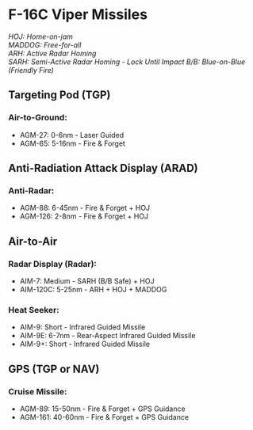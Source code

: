 # F-16C Viper Missiles

_HOJ: Home-on-jam  
MADDOG: Free-for-all  
ARH: Active Radar Homing  
SARH: Semi-Active Radar Homing - Lock Until Impact
B/B: Blue-on-Blue (Friendly Fire)_

## **Targeting Pod (TGP)**

### **Air-to-Ground:**

- AGM-27: 0-6nm - Laser Guided
- AGM-65: 5-16nm - Fire & Forget

## **Anti-Radiation Attack Display (ARAD)**

### **Anti-Radar:**

- AGM-88: 6-45nm - Fire & Forget + HOJ
- AGM-126: 2-8nm - Fire & Forget + HOJ

## **Air-to-Air**

### **Radar Display (Radar):**

- AIM-7: Medium - SARH (B/B Safe) + HOJ
- AIM-120C: 5-25nm - ARH + HOJ + MADDOG

### **Heat Seeker:**

- AIM-9: Short - Infrared Guided Missile
- AIM-9E: 6-7nm - Rear-Aspect Infrared Guided Missile
- AIM-9+: Short - Infrared Guided Missile

## **GPS (TGP or NAV)**

### **Cruise Missile:**

- AGM-89: 15-50nm - Fire & Forget + GPS Guidance
- AGM-161: 40-60nm - Fire & Forget + GPS Guidance
